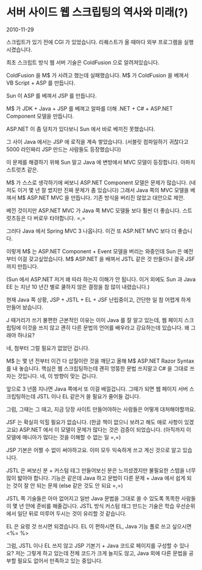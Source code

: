 # 서버 사이드 웹 스크립팅의 역사와 미래(?)

2010-11-29

스크립트가 있기 전에  CGI 가 있었습니다.
리퀘스트가 올 때마다 외부 프로그램을 실행시켰습니다.

최초 스크립트 방식 웹 서버 기술은 ColdFusion 으로 알려져있습니다.

ColdFusion 을 M$ 가 사려고 했는데 실패했습니다.
M$ 가 ColdFusion 을 베껴서 VB Script + ASP 를 만듭니다.

Sun 이 ASP 를 베껴서 JSP 를 만듭니다.

M$ 가 JDK + Java + JSP 를 베껴고 알파를 더해 .NET + C# + ASP.NET Component 모델을 만듭니다.

ASP.NET 이 좀 덩치가 있다보니 Sun 에서 바로 베끼진 못했습니다.

그 사이 Java 에서는 JSP 에 로직을 계속 쌓았습니다.
(서블릿 컴파일하기 귀찮다고 5000 라인짜리 JSP 만드는 사람들도 등장했습니다)

이 문제를 해결하기 위해 Sun 말고 Java 에 변방에서 MVC 모델이 등장합니다.
아파치 스트럿츠 같은.

M$ 가 스스로 생각하기에 써보니 ASP.NET Component 모델은 문제가 많습니다.
(네 저도 이거 몇 년 잘 썼지만 진짜 문제가 좀 있습니다)
그래서 Java 쪽의 MVC 모델을 베껴서 M$ ASP.NET MVC 을 만듭니다.
기존 방식을 버리진 않았고 대안으로 제안.

베낀 것이지만 ASP.NET MVC 가 Java 쪽 MVC 모델들 보다 훨씬 더 좋습니다.
스트럿츠등은 다 버로우 타야합니다. =,=

그러다 Java 에서 Spring MVC 3 나옵니다.
이건 또 ASP.NET MVC 보다 더 좋습니다.

이렇게 M$ 는 ASP.NET Component + Event 모델을 버리는 와중인데 Sun 은 예전부터 이걸 갖고싶었습니다.
M$ ASP.NET 을 배껴서 JSTL 같은 것 만들더니 결국 JSF 까지 만듭니다.

(Sun 에서 ASP.NET 저거 왜 따라 하는지 이해가 안 됩니다.
이거 외에도 Sun 과 Java EE 는 지난 10 년간 별로 쿨하지 않은 결정을 참 많이 내렸습니다.)

현재 Java 쪽 상황, JSP + JSTL + EL + JSF 난립중이고, 간단한 일 참 어렵게 하게 만들어 놨습니다.

J 때거리가 쓰기 불편한 근본적인 이유는 이미 Java 를 잘 알고 있는데,
웹 페이지 스크립팅에 이것을 쓰지 않고 괜히 다른 문법의 언어를 배우라고 강요하는데 있습니다.
왜 그래야 하나요?

네, 첨부터 그럴 필요가 없었던 겁니다.

M$ 는 몇 년 전부터 이건 다 삽질이란 것을 깨닫고 올해 M$  ASP.NET Razor Syntax 를 내 놓습니다.
핵심은 웹 스크립팅하는데 괜히 엉뚱한 문법 쓰지말고 C# 을 그대로 쓰자는 것입니다.
네, 이 방향이 맞는 겁니다.

앞으로 3 년쯤 지나면 Java 쪽에서 또 이걸 배낄겁니다.
그때가 되면 웹 페이지 서버 스크립팅하는데 JSTL 이나 EL 같은거 쓸 필요가 줄어들 겁니다.

그럼, 그때는 그 때고, 지금 당장 사이트 만들어야하는 사람들은 어떻게 대처해야할까요.

JSF 는 확실히 익힐 필요가 없습니다.
(한글 책이 없으니 보려고 해도 애로 사항이 있겠고요)
ASP.NET 에서 이 모델이 문제가 많다는 것은 검증이 되었습니다.
(아직까지 이 모델에 매니아가 많다는 것을 이해할 수 없는 일 =,=)

JSP 기본은 어쩔 수 없이 써야하고요.
이미 모두 익숙하게 쓰고 계신 것으로 알고 있습니다.

JSTL 은 써보신 분 + 커스텀 테그 만들어보신 분은 느끼셨겠지만 불필요한 스텝을 너무 많이 밟아야 합니다.
기능은 같은데 Java 하고 문법이 다른 문제 + Java 에서 쉽게 되는 것이 잘 안 되는 문제 (else 같은 것도 안 되요 =,=)

JSTL 쪽 기술들은 아마 없어지고 일반 Java 문법을 그대로 쓸 수 있도록 똑똑한 사람들이 몇 년 안에 준비를 해줄겁니다.
JSTL 방식 커스텀 태그 만드는 기술은 학습 우선순위에서 일단 뒤로 미루어 두시는 것이 유리할 것 같습니다.

EL 은 요령 것 쓰시면 되겠습니다.
EL 이 편하시면 EL, Java 기능 풀로 쓰고 싶으시면 <%= %>

그럼, JSTL 이나 EL 쓰지 않고 JSP 기본기 + Java 코드로 페이지를 구성할 수 있나요?
저는 그렇게 하고 있는데 전체 코드가 크게 늘지도 않고, Java 외에 다른 문법을 공부할 필요도 없어서
만족하고 있는 중입니다.

